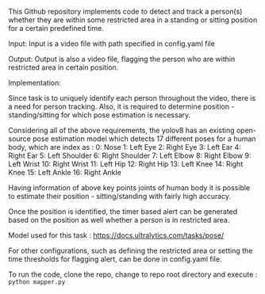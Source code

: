 This Github repository implements code to detect and track a person(s) whether they are within some restricted area in a standing or sitting position for a certain predefined time.

Input: Input is a video file with path specified in config.yaml file

Output: Output is also a video file, flagging the person who are within restricted area in certain position.

Implementation:

Since task is to uniquely identify each person throughout the video, there is a need for person tracking. Also, it is required to determine position - standing/sitting for which pose estimation is necessary.

Considering all of the above requirements, the yolov8 has an existing open-source pose estimation model which detects 17 different poses for a human body, which are index as : 0: Nose 1: Left Eye 2: Right Eye 3: Left Ear 4: Right Ear 5: Left Shoulder 6: Right Shoulder 7: Left Elbow 8: Right Elbow 9: Left Wrist 10: Right Wrist 11: Left Hip 12: Right Hip 13: Left Knee 14: Right Knee 15: Left Ankle 16: Right Ankle

Having information of above key points joints of human body it is possible to estimate their position - sitting/standing with fairly high accuracy.

Once the position is identified, the timer based alert can be generated based on the position as well whether a person is in restricted area.

Model used for this task : https://docs.ultralytics.com/tasks/pose/

For other configurations, such as defining the restricted area or setting the time thresholds for flagging alert, can be done in config.yaml file.

To run the code, clone the repo, change to repo root directory and execute : ```python mapper.py```
